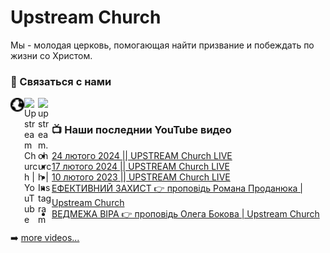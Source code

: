 # Upstream Church

Мы - молодая церковь, помогающая найти призвание и побеждать по жизни со Христом.

### 👥 Связаться с нами

[<img align="left" alt="upstream.life" width="22px" src="https://raw.githubusercontent.com/iconic/open-iconic/master/svg/globe.svg" />][website]
[<img align="left" alt="UpstreamChurch | YouTube" width="22px" src="https://cdn.jsdelivr.net/npm/simple-icons@v3/icons/youtube.svg" />][youtube]
[<img align="left" alt="upstream.church | Instagram" width="22px" src="https://cdn.jsdelivr.net/npm/simple-icons@v3/icons/instagram.svg" />][instagram]

<br />

### 📺 Наши последнии YouTube видео
<!-- YOUTUBE:START -->
- [24 лютого 2024 || UPSTREAM Church LIVE](https://www.youtube.com/watch?v=aKyrIfzqv0g)
- [17 лютого 2024 || UPSTREAM Church LIVE](https://www.youtube.com/watch?v=bvJvmJasF60)
- [10 лютого 2023 || UPSTREAM Church LIVE](https://www.youtube.com/watch?v=GH7lrYEMUIA)
- [ЕФЕКТИВНИЙ ЗАХИСТ 👉 проповідь Романа Проданюка | Upstream Church](https://www.youtube.com/watch?v=yQI0UHJTX1I)
- [ВЕДМЕЖА ВІРА 👉 проповідь Олега Бокова | Upstream Church](https://www.youtube.com/watch?v=REcOCYuJM3I)
<!-- YOUTUBE:END -->

➡️ [more videos...](https://youtube.com/UpstreamChurch)

[website]: https://upstream.life/
[youtube]: https://youtube.com/UpstreamChurch
[instagram]: https://www.instagram.com/upstream.church
